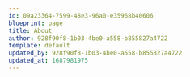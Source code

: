 ```yaml
---
id: 09a23364-7599-48e3-96a0-e35968b40606
blueprint: page
title: About
author: 928f90f8-1b03-4be0-a558-b855827a4722
template: default
updated_by: 928f90f8-1b03-4be0-a558-b855827a4722
updated_at: 1687981975
---
```

